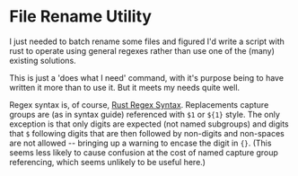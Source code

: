 # File Rename Utility

I just needed to batch rename some files and figured I'd write a script with rust to operate using general regexes rather than use one of the (many) existing solutions.

This is just a 'does what I need' command, with it's purpose being to have written it more than to use it.  But it meets my needs quite well.

Regex syntax is, of course, [Rust Regex Syntax](https://docs.rs/regex/latest/regex/#syntax).
Replacements capture groups are (as in syntax guide) referenced with `$1` or `${1}` style.  The only exception is that only digits are expected (not named subgroups) and digits that `$` following digits that are then followed by non-digits and non-spaces are not allowed -- bringing up a warning to encase the digit in `{}`.
(This seems less likely to cause confusion at the cost of named capture group referencing, which seems unlikely to be useful here.)
